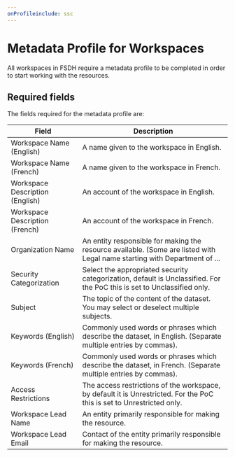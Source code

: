 ```yaml
---
onProfileinclude: ssc
---
```


# Metadata Profile for Workspaces

All workspaces in FSDH require a metadata profile to be completed in order to start working with the resources.

## Required fields

The fields required for the metadata profile are:


| Field | Description |
|-------|-------------|
|Workspace Name (English)|A name given to the workspace in English.|
|Workspace Name (French)|A name given to the workspace in French.|
|Workspace Description (English)|An account of the workspace in English.|
|Workspace Description (French)|An account of the workspace in French.|
|Organization Name|An entity responsible for making the resource available. (Some are listed with Legal name starting with Department of ...|)
|Security Categorization|Select the appropriated security categorization, default is Unclassified. For the PoC this is set to Unclassified only.|
|Subject|The topic of the content of the dataset. You may select or deselect multiple subjects.|
|Keywords (English)|Commonly used words or phrases which describe the dataset, in English. (Separate multiple entries by commas).|
|Keywords (French)|Commonly used words or phrases which describe the dataset, in French. (Separate multiple entries by commas).|
|Access Restrictions|The access restrictions of the workspace, by default it is Unrestricted. For the PoC this is set to Unrestricted only.|
|Workspace Lead Name|An entity primarily responsible for making the resource.|
|Workspace Lead Email|Contact of the entity primarily responsible for making the resource.|
